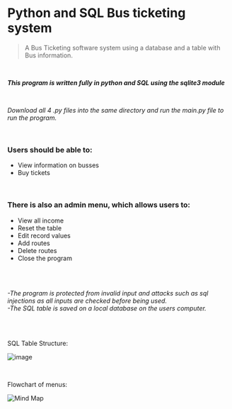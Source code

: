 # Python and SQL Bus ticketing system

>A Bus Ticketing software system using a database and a table with Bus information.

<br>

***This program is written fully in python and SQL using the sqlite3 module***  

<br>

*Download all 4 .py files into the same directory and run the main.py file to run the program.*

<br>

<h3>Users should be able to:</h3>  

  - View information on busses
  - Buy tickets
  
 <br>
 
<h3>There is also an admin menu, which allows users to:</h3>

  - View all income 
  - Reset the table
  - Edit record values
  - Add routes
  - Delete routes
  - Close the program
 
<br>
<br>
 
*-The program is protected from invalid input and attacks such as sql injections as all inputs are checked before being used.*  
*-The SQL table is saved on a local database on the users computer.*

<br>
<br>

SQL Table Structure:

![image](https://user-images.githubusercontent.com/95595686/201395239-0c18754d-da9d-415f-9b2e-75e0b2c7637f.png)

<br>

Flowchart of menus:  

![Mind Map](https://user-images.githubusercontent.com/95595686/201393523-74a8346a-dc13-40ba-b364-bb5d7923e0df.jpg)
